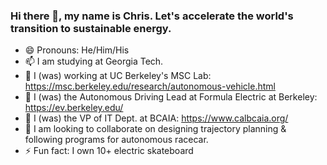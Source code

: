 ### Hi there 👋, my name is Chris. Let's accelerate the world's transition to sustainable energy.

- 😄 Pronouns: He/Him/His
- 📫 I am studying at Georgia Tech.
- 🔭 I (was) working at UC Berkeley's MSC Lab: https://msc.berkeley.edu/research/autonomous-vehicle.html
- 🌱 I (was) the Autonomous Driving Lead at Formula Electric at Berkeley: https://ev.berkeley.edu/
- 💬 I (was) the VP of IT Dept. at BCAIA: https://www.calbcaia.org/
- 👯 I am looking to collaborate on designing trajectory planning & following programs for autonomous racecar.
- ⚡ Fun fact: I own 10+ electric skateboard

<!-- - 👯 I’m looking to collaborate on ...
- 🤔 I’m looking for help with .....
- 💬 Ask me about ... ...
- 📫 How to reach me ?: ..。.......... -->
